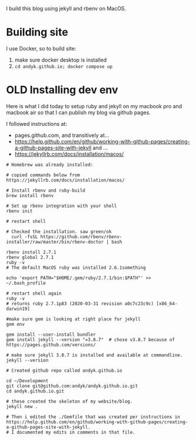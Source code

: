 I build this blog using jekyll and rbenv on MacOS.

# Building site
I use Docker, so to build site:

1. make sure docker desktop is installed
2. `cd andyk.github.io; docker compose up`

# OLD Installing dev env
Here is what I did today to setup ruby and jekyll on my macbook pro and macbook air so that I can publish my blog via github pages.

I followed instructions at:
* pages.github.com, and transitively at...
* https://help.github.com/en/github/working-with-github-pages/creating-a-github-pages-site-with-jekyll and ...
* https://jekyllrb.com/docs/installation/macos/

```
# Homebrew was already installed:

# copied commands below from https://jekyllrb.com/docs/installation/macos/

# Install rbenv and ruby-build
brew install rbenv

# Set up rbenv integration with your shell
rbenv init

# restart shell

# Checked the installation. saw green/ok
  curl -fsSL https://github.com/rbenv/rbenv-installer/raw/master/bin/rbenv-doctor | bash

rbenv install 2.7.1
rbenv global 2.7.1
ruby -v
# The default MacOS ruby was installed 2.6.1something

echo 'export PATH="$HOME/.gem/ruby/2.7.1/bin:$PATH"' >> ~/.bash_profile

# restart shell again
ruby -v
# returns ruby 2.7.1p83 (2020-03-31 revision a0c7c23c9c) [x86_64-darwin19]

#make sure gem is looking at right place for jekyll
gem env

gem install --user-install bundler 
gem install jekyll --version "=3.8.7"  # chose v3.8.7 because of https://pages.github.com/versions/ 

# make sure jekyll 3.8.7 is installed and available at commandline.
jekyll --version

# Created github repo called andyk.github.io

cd ~/Development
git clone git@github.com:andyk/andyk.github.io.git
cd andyk.github.io.git

# these created the skeleton of my website/blog.
jekyll new .

# Then i edited the ./Gemfile that was created per instructions in https://help.github.com/en/github/working-with-github-pages/creating-a-github-pages-site-with-jekyll.
# I documented my edits in comments in that file.
```
